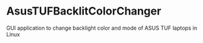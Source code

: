 # AsusTUFBacklitColorChanger
GUI application to change backlight color and mode of ASUS TUF laptops in Linux
